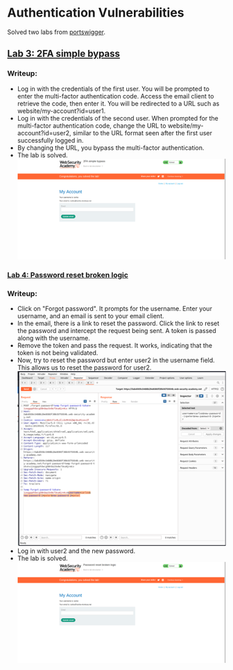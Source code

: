 # Authentication Vulnerabilities

Solved two labs from [portswigger](https://portswigger.net/web-security/dashboard).

## [Lab 3: 2FA simple bypass](https://portswigger.net/web-security/authentication/multi-factor/lab-2fa-simple-bypass)

### Writeup:
- Log in with the credentials of the first user. You will be prompted to enter the multi-factor authentication code. Access the email client to retrieve the code, then enter it. You will be redirected to a URL such as website/my-account?id=user1.
- Log in with the credentials of the second user. When prompted for the multi-factor authentication code, change the URL to website/my-account?id=user2, similar to the URL format seen after the first user successfully logged in.
- By changing the URL, you bypass the multi-factor authentication.
- The lab is solved.
![alt text](assets/2.1.png)


### [Lab 4: Password reset broken logic]( https://portswigger.net/web-security/authentication/other-mechanisms/lab-password-reset-broken-logic)

### Writeup:
- Click on "Forgot password". It prompts for the username. Enter your username, and an email is sent to your email client.
- In the email, there is a link to reset the password. Click the link to reset the password and intercept the request being sent. A token is passed along with the username.
- Remove the token and pass the request. It works, indicating that the token is not being validated.
- Now, try to reset the password but enter user2 in the username field. This allows us to reset the password for user2. ![alt text](assets/2.2.png)
- Log in with user2 and the new password.
- The lab is solved.  ![alt text](assets/2.3.png)
